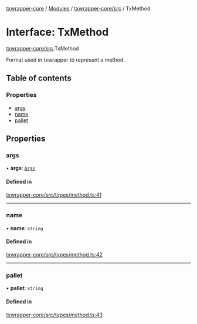 [txwrapper-core](../README.md) / [Modules](../modules.md) / [txwrapper-core/src](../modules/txwrapper_core_src.md) / TxMethod

# Interface: TxMethod

[txwrapper-core/src](../modules/txwrapper_core_src.md).TxMethod

Format used in txwrapper to represent a method.

## Table of contents

### Properties

- [args](txwrapper_core_src.TxMethod.md#args)
- [name](txwrapper_core_src.TxMethod.md#name)
- [pallet](txwrapper_core_src.TxMethod.md#pallet)

## Properties

### args

• **args**: [`Args`](../modules/txwrapper_core_src.md#args)

#### Defined in

[txwrapper-core/src/types/method.ts:41](https://github.com/paritytech/txwrapper-core/blob/9387f90/packages/txwrapper-core/src/types/method.ts#L41)

___

### name

• **name**: `string`

#### Defined in

[txwrapper-core/src/types/method.ts:42](https://github.com/paritytech/txwrapper-core/blob/9387f90/packages/txwrapper-core/src/types/method.ts#L42)

___

### pallet

• **pallet**: `string`

#### Defined in

[txwrapper-core/src/types/method.ts:43](https://github.com/paritytech/txwrapper-core/blob/9387f90/packages/txwrapper-core/src/types/method.ts#L43)
